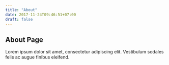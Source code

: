```yaml
---
title: "About"
date: 2017-11-24T09:46:51+07:00
draft: false
---
```


## About Page

Lorem ipsum dolor sit amet, consectetur adipiscing elit. Vestibulum sodales felis ac augue finibus eleifend.
